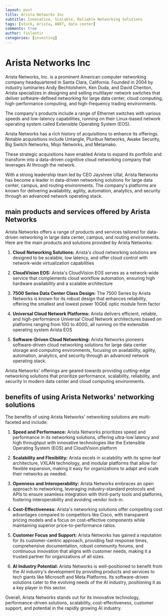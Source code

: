 ```yaml
---
layout: post
title: Arista Networks Inc
subtitle: Innovative, Scalable, Reliable Networking Solutions
tags: [stock, Arista, ANET, data center]
comments: true
author: finlantir
categories: [investing]
---
```




# Arista Networks Inc
Arista Networks, Inc. is a prominent American computer networking company headquartered in Santa Clara, California. Founded in 2004 by industry luminaries Andy Bechtolsheim, Ken Duda, and David Cheriton, Arista specializes in designing and selling multilayer network switches that deliver software-defined networking for large data center, cloud computing, high-performance computing, and high-frequency trading environments. 

The company's products include a range of Ethernet switches with various speeds and low-latency capabilities, running on their Linux-based network operating system called Extensible Operating System (EOS).

Arista Networks has a rich history of acquisitions to enhance its offerings. Notable acquisitions include Untangle, Pluribus Networks, Awake Security, Big Switch Networks, Mojo Networks, and Metamako. 

These strategic acquisitions have enabled Arista to expand its portfolio and transform into a data-driven cognitive cloud networking company that leverages AI through the network.

With a strong leadership team led by CEO Jayshree Ullal, Arista Networks has become a leader in data-driven networking solutions for large data center, campus, and routing environments. The company's platforms are known for delivering availability, agility, automation, analytics, and security through an advanced network operating stack.


## main products and services offered by Arista Networks
Arista Networks offers a range of products and services tailored for data-driven networking in large data center, campus, and routing environments. Here are the main products and solutions provided by Arista Networks:

1. **Cloud Networking Solutions:**
Arista's cloud networking solutions are designed to be scalable, low latency, and offer cloud control with network-wide virtualization capabilities

2. **CloudVision EOS:**
Arista's CloudVision EOS serves as a network-wide service that complements cloud workflow automation, ensuring high hardware availability and a scalable architecture

3. **7500 Series Data Center Class Design:**
The 7500 Series by Arista Networks is known for its robust design that enhances reliability, offering the smallest and lowest power 10GbE optic module form factor

4. **Universal Cloud Network Platforms:**
Arista delivers efficient, reliable, and high-performance Universal Cloud Network architectures based on platforms ranging from 10G to 400G, all running on the extensible operating system Arista EOS

5. **Software-Driven Cloud Networking:**
Arista Networks pioneers software-driven cloud networking solutions for large data center storage and computing environments, focusing on availability, agility, automation, analytics, and security through an advanced network operating stack.

Arista Networks' offerings are geared towards providing cutting-edge networking solutions that prioritize performance, scalability, reliability, and security in modern data center and cloud computing environments.


## benefits of using Arista Networks' networking solutions
The benefits of using Arista Networks' networking solutions are multi-faceted and include:

1. **Speed and Performance:**
Arista Networks prioritizes speed and performance in its networking solutions, offering ultra-low latency and high throughput with innovative technologies like the Extensible Operating System (EOS) and CloudVision platform

2. **Scalability and Flexibility:**
Arista excels in scalability with its spine-leaf architecture, VXLAN technology, and modular platforms that allow for flexible expansion, making it easy for organizations to adapt and scale their networks as needed.

3. **Openness and Interoperability:**
Arista Networks embraces an open approach to networking, leveraging industry-standard protocols and APIs to ensure seamless integration with third-party tools and platforms, fostering interoperability and avoiding vendor lock-in.

4. **Cost-Effectiveness:**
Arista's networking solutions offer compelling cost advantages compared to competitors like Cisco, with transparent pricing models and a focus on cost-effective components while maintaining superior price-to-performance ratios.

5. **Customer Focus and Support:**
Arista Networks has gained a reputation for its customer-centric approach, providing fast response times, comprehensive documentation, robust community forums, and continuous innovation that aligns with customer needs, making it a trusted partner for organizations of all sizes.

6. **AI Industry Potential:**
Arista Networks is well-positioned to benefit from the AI industry's development by providing products and services to tech giants like Microsoft and Meta Platforms. Its software-driven solutions cater to the evolving needs of the AI industry, positioning it as a key player in this sector.

Overall, Arista Networks stands out for its innovative technology, performance-driven solutions, scalability, cost-effectiveness, customer support, and potential in the rapidly growing AI industry.